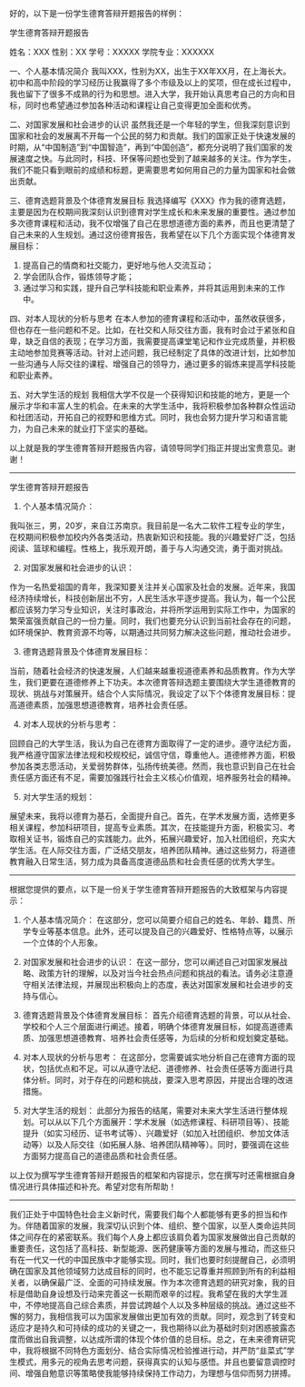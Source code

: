 好的，以下是一份学生德育答辩开题报告的样例：

学生德育答辩开题报告

姓名：XXX 性别：XX
学号：XXXXX 学院专业：XXXXXX

一、个人基本情况简介
我叫XXX，性别为XX，出生于XX年XX月，在上海长大。初中和高中阶段的学习经历让我赢得了多个市级及以上的奖项，但在成长过程中，我也留下了很多不成熟的行为和思想。进入大学，我开始认真思考自己的方向和目标，同时也希望通过参加各种活动和课程让自己变得更加全面和优秀。

二、对国家发展和社会进步的认识
虽然我还是一个年轻的学生，但我深刻意识到国家和社会的发展离不开每一个公民的努力和贡献。我们的国家正处于快速发展的时期，从“中国制造”到“中国智造”，再到“中国创造”，都充分说明了我们国家的发展速度之快。与此同时，科技、环保等问题也受到了越来越多的关注。作为学生，我们不能只看到眼前的成绩和标题，更需要思考如何用自己的力量为国家和社会做出贡献。

三、德育选题背景及个体德育发展目标
我选择编写《XXX》作为我的德育选题，主要是因为在校期间我深刻认识到德育对学生成长和未来发展的重要性。通过参加多次德育课程和活动，我不仅增强了自己在思想道德方面的素养，而且也更清楚了自己未来的人生规划。通过这份德育报告，我希望在以下几个方面实现个体德育发展目标：

1. 提高自己的情商和社交能力，更好地与他人交流互动；
2. 学会团队合作，锻炼领导才能；
3. 通过学习和实践，提升自己学科技能和职业素养，并将其运用到未来的工作中。

四、对本人现状的分析与思考
在本人参加的德育课程和活动中，虽然收获很多，但也存在一些问题和不足。比如，在社交和人际交往方面，我有时会过于紧张和自卑，缺乏自信的表现；在学习方面，我需要提高课堂笔记和作业完成质量，并积极主动地参加竞赛等活动。针对上述问题，我已经制定了具体的改进计划，比如参加一些沟通与人际交往的课程、增强自己的领导力，通过更多的锻炼来提高学科技能和职业素养。

五、对大学生活的规划
我相信大学不仅是一个获得知识和技能的地方，更是一个展示才华和丰富人生的机会。在未来的大学生活中，我将积极参加各种群众性运动和社团活动，开拓自己的视野和思维方式。同时，我也会努力提升学习和语言能力，为自己未来的就业打下坚实的基础。

以上就是我的学生德育答辩开题报告内容，请领导同学们指正并提出宝贵意见。谢谢！







---

学生德育答辩开题报告

1. 个人基本情况简介：

我叫张三，男，20岁，来自江苏南京。我目前是一名大二软件工程专业的学生，在校期间积极参加校内外各类活动，热衷新知识和技能。我的兴趣爱好广泛，包括阅读、篮球和编程。性格上，我乐观开朗，善于与人沟通交流，勇于面对挑战。

2. 对国家发展和社会进步的认识：

作为一名热爱祖国的青年，我深知要关注并关心国家及社会的发展。近年来，我国经济持续增长，科技创新层出不穷，人民生活水平逐步提高。我认为，每一个公民都应该努力学习专业知识，关注时事政治，并将所学运用到实际工作中，为国家的繁荣富强贡献自己的一份力量。同时，我们也要充分认识到当前社会存在的问题，如环境保护、教育资源不均等，以期通过共同努力解决这些问题，推动社会进步。

3. 德育选题背景及个体德育发展目标：

当前，随着社会经济的快速发展，人们越来越重视道德素养和品质教育。作为大学生，我们更要在道德修养上下功夫。本次德育答辩选题主要围绕大学生道德教育的现状、挑战与对策展开。结合个人实际情况，我设定了以下个体德育发展目标：提高道德素质，加强思想道德教育，培养社会责任感。

4. 对本人现状的分析与思考：

回顾自己的大学生活，我认为自己在德育方面取得了一定的进步。遵守法纪方面，我严格遵守国家法律法规和校规校纪，诚信守信，尊重他人。道德修养方面，积极参加各类志愿活动，关爱弱势群体，弘扬传统美德。然而，我也意识到自己在社会责任感方面还有不足，需要加强践行社会主义核心价值观，培养服务社会的精神。

5. 对大学生活的规划：

展望未来，我将以德育为基石，全面提升自己。首先，在学术发展方面，选修更多相关课程，参加科研项目，提高专业素质。其次，在技能提升方面，积极实习、考取相关证书，锻炼自己的实践能力。此外，拓展兴趣爱好，加入社团组织，充实大学生活。在人际交往方面，广泛结交朋友，培养团队精神。通过这些努力，将道德教育融入日常生活，努力成为具备高度道德品质和社会责任感的优秀大学生。



---

根据您提供的要点，以下是一份关于学生德育答辩开题报告的大致框架与内容提示：

1. 个人基本情况简介：
在这部分，您可以简要介绍自己的姓名、年龄、籍贯、所学专业等基本信息。此外，还可以提及自己的兴趣爱好、性格特点等，以展示一个立体的个人形象。

2. 对国家发展和社会进步的认识：
在这一部分，您可以阐述自己对国家发展战略、政策方针的理解，以及对当今社会热点问题和挑战的看法。请务必注意遵守相关法律法规，并展现出积极向上的态度，表达对国家发展和社会进步的支持与信心。

3. 德育选题背景及个体德育发展目标：
首先介绍德育选题的背景，可以从社会、学校和个人三个层面进行阐述。接着，明确个体德育发展目标，如提高道德素质、加强思想道德教育、培养社会责任感等，为后续的分析和规划奠定基础。

4. 对本人现状的分析与思考：
在这部分，您需要诚实地分析自己在德育方面的现状，包括优点和不足。可以从遵守法纪、道德修养、社会责任感等方面进行具体分析。同时，对于存在的问题和挑战，要深入思考原因，并提出合理的改进措施。

5. 对大学生活的规划：
此部分为报告的结尾，需要对未来大学生活进行整体规划。可以从以下几个方面展开：学术发展（如选修课程、科研项目等）、技能提升（如实习经历、证书考试等）、兴趣爱好（如加入社团组织、参加文体活动等）以及人际交往（如拓展人脉、培养团队精神等）。同时，要强调在这些方面努力提高自己的道德品质和社会责任感。

以上仅为撰写学生德育答辩开题报告的框架和内容提示，您在撰写时还需根据自身情况进行具体描述和补充。希望对您有所帮助！





---

我们正处于中国特色社会主义新时代，需要我们每个人都能够有更多的担当和作为。伴随着国家的发展，我深切认识到个体、组织、整个国家，以至人类命运共同体之间存在的紧密联系。我们每个人身上都应该肩负着为国家发展做出自己贡献的重要责任，这包括了高科技、新型能源、医药健康等方面的发展与推动，而这些只有在一代又一代的中国民族中才能够实现。同时，我们也要时刻提醒自己，必须明确在国家及其他领域努力达成目标的同时，也不能忘记尊重并照顾到所有的利益相关者，以确保最广泛、全面的可持续发展。作为本次德育选题的研究对象，我的目标是借助自身设想及行动来完善这一长期而艰辛的过程。我希望在我的大学生涯中，不停地提高自己综合素质，并尝试跨越个人以及多种层级的挑战。通过这些不懈的努力，我相信我可以为国家发展做出更加有效的贡献。同时，观念到了转变和适应才是持久和可持续的成功的关键之一，我也期待以此为基础时刻对困惑披露态度而做出自我调整，以达成所谓的体现个体价值的总目标。总之，在未来德育研究中，我将根据不同特色方面划分、结合实际情况检验推进行动，并严防“韭菜式”学生模式，用多元的视角去思考问题，获得真实的认知与感悟。并且也要留意调控时间、增强自勉意识等策略使我能够持续保持工作动力，为理想与信仰而努力拼搏。
